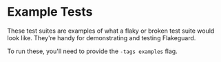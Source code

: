 # Example Tests

These test suites are examples of what a flaky or broken test suite would look like. They're handy for demonstrating and testing Flakeguard.

To run these, you'll need to provide the `-tags examples` flag.
